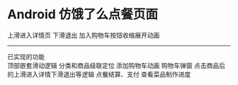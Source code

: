 # Android 仿饿了么点餐页面

上滑进入详情页 下滑退出  加入购物车按钮收缩展开动画

-------------------------------------------------------------------------------
已实现的功能      
 顶部嵌套滑动逻辑 
 分类和商品级联定位
 添加购物车动画
 购物车弹窗
 点击商品后的上滑进入详情下滑退出等逻辑
 点餐结算、支付
 查看菜品制作进度
